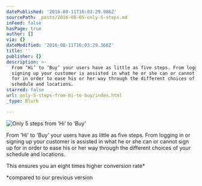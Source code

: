 ```yaml
---
datePublished: '2016-08-11T16:03:29.986Z'
sourcePath: _posts/2016-08-05-only-5-steps.md
inFeed: false
hasPage: true
author: []
via: {}
dateModified: '2016-08-11T16:03:29.366Z'
title: ''
publisher: {}
description: >-
  From ‘Hi’ to ‘Buy’ your users have as little as five steps. From logging in or
  signing up your customer is assisted in what he or she can or cannot sign up
  for in order to ease his or her way through the different choices of your
  schedule and locations.
starred: false
url: only-5-steps-from-hi-to-buy/index.html
_type: Blurb

---
```

![Only 5 steps from ‘Hi’ to ‘Buy’](https://the-grid-user-content.s3-us-west-2.amazonaws.com/5f7dc4a0-c057-46c0-b3f6-925e6676e8f7.jpg)

From 'Hi' to 'Buy' your users have as little as five steps. From logging in or signing up your customer is assisted in what he or she can or cannot sign up for in order to ease his or her way through the different choices of your schedule and locations.

This ensures you an eight times higher conversion rate\*

\*compared to our previous version